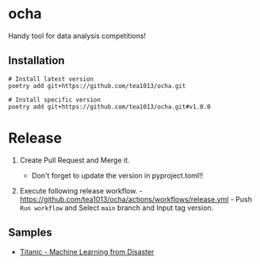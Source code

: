 # ocha

Handy tool for data analysis competitions!

## Installation

```
# Install latest version
poetry add git+https://github.com/tea1013/ocha.git

# Install specific version
poetry add git+https://github.com/tea1013/ocha.git#v1.0.0
```
# Release

1. Create Pull Request and Merge it.
    - Don't forget to update the version in pyproject.toml!!

2. Execute following release workflow.
       - https://github.com/tea1013/ocha/actions/workflows/release.yml
       - Push `Run workflow` and Select `main` branch and Input tag version.

## Samples

- [Titanic - Machine Learning from Disaster](https://github.com/tea1013/kaggle-titanic-competition)
